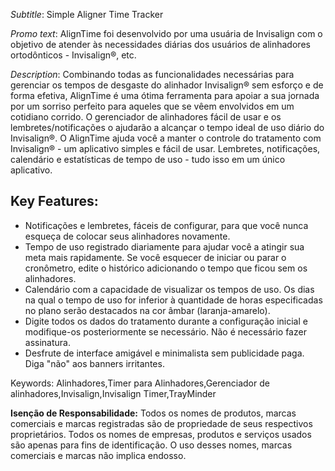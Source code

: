 _Subtitle_:
Simple Aligner Time Tracker

_Promo text_:
AlignTime foi desenvolvido por uma usuária de Invisalign com o objetivo de atender às necessidades diárias dos usuários de alinhadores ortodônticos - Invisalign®, etc.

_Description_: 
Combinando todas as funcionalidades necessárias para gerenciar os tempos de desgaste do alinhador Invisalign® sem esforço e de forma efetiva, AlignTime é uma ótima ferramenta para apoiar a sua jornada por um sorriso perfeito para aqueles que se vêem envolvidos em um cotidiano corrido. O gerenciador de alinhadores fácil de usar e os lembretes/notificações o ajudarão a alcançar o tempo ideal de uso diário do Invisalign®. O AlignTime ajuda você a manter o controle do tratamento com Invisalign® - um aplicativo simples e fácil de usar. Lembretes, notificações, calendário e estatísticas de tempo de uso - tudo isso em um único aplicativo. 

## Key Features:
- Notificações e lembretes, fáceis de configurar, para que você nunca esqueça de colocar seus alinhadores novamente.
- Tempo de uso registrado diariamente para ajudar você a atingir sua meta mais rapidamente. Se você esquecer de iniciar ou parar o cronômetro, edite o histórico adicionando o tempo que ficou sem os alinhadores. 
- Calendário com a capacidade de visualizar os tempos de uso. Os dias na qual o tempo de uso for inferior à quantidade de horas especificadas no plano serão destacados na cor âmbar (laranja-amarelo). 
- Digite todos os dados do tratamento durante a configuração inicial e modifique-os posteriormente se necessário. Não é necessário fazer assinatura.  
- Desfrute de interface amigável e minimalista sem publicidade paga. Diga "não" aos banners irritantes. 

Keywords: Alinhadores,Timer para Alinhadores,Gerenciador de alinhadores,Invisalign,Invisalign Timer,TrayMinder


__Isenção de Responsabilidade:__
Todos os nomes de produtos, marcas comerciais e marcas registradas são de propriedade de seus respectivos proprietários. 
Todos os nomes de empresas, produtos e serviços usados são apenas para fins de identificação. 
O uso desses nomes, marcas comerciais e marcas não implica endosso. 
